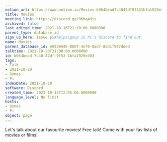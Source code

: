 ```yaml
---
notion_url: https://www.notion.so/Movies-b964bead7c4047df9f531bfa1929e303
title: Movies
meeting_link: https://discord.gg/9Kbq4djs
archived: false
last_edited_time: 2021-10-16T21:18:00.0000000
parent_type: database_id
sign_up_here: Issue pi#helpsignup in Pi's discord to find out.
name: Movies
parent_database_id: e9339446-880f-4ef0-8ad7-8ad1f507dded
talktime: 2021-10-20T21:00:00.0000000
id: b964bead-7c40-47df-9f53-1bfa1929e303
tags:
- Talk
- 2021-10-20
- Bones
- Pi
indexDate: 2021-10-20
software: Discord
created_time: 2021-10-15T12:55:00.0000000
language_level: No limit
hosts:
- Bones
- Pi
object: page
---
```


Let's talk about our favourite movies!
Free talk! Come with your fav lists of movies or films!


